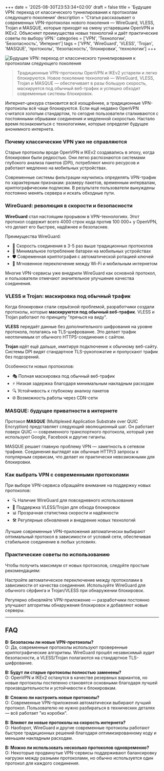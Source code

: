 +++
date = '2025-08-30T23:53:34+02:00'
draft = false
title = 'Будущее VPN: переход от классического туннелирования к протоколам следующего поколения'
description = 'Статья рассказывает о современных VPN-протоколах нового поколения — WireGuard, VLESS, Trojan и MASQUE, которые приходят на смену устаревшим OpenVPN и IKEv2. Объясняет преимущества новых технологий и даёт практические советы по выбору VPN.'
categories = ['VPN', 'Технологии', 'Безопасность', 'Интернет']
tags = ['VPN', 'WireGuard', 'VLESS', 'Trojan', 'MASQUE', 'протоколы', 'безопасность', 'блокировки', 'технологии']
+++

![Будущее VPN: переход от классического туннелирования к протоколам следующего поколения](https://imagestoring.fra1.cdn.digitaloceanspaces.com/E9A9EA88-C885-42EE-97C0-2BF67595059B.jpg)

> Традиционные VPN-протоколы OpenVPN и IKEv2 устарели и легко блокируются. Новое поколение технологий — WireGuard, VLESS, Trojan и MASQUE — обеспечивает в разы большую скорость, маскируется под обычный веб-трафик и успешно обходит современные системы блокировок.

Интернет-цензура становится всё изощрённее, а традиционные VPN-протоколы всё чаще блокируются. Если ещё недавно OpenVPN считался золотым стандартом, то сегодня пользователи сталкиваются с постоянными обрывами соединения и медленной скоростью. Настало время познакомиться с технологиями, которые определят будущее анонимного интернета.

### Почему классические VPN уже не справляются

Старые протоколы вроде OpenVPN и IKEv2 создавались в эпоху, когда блокировки были редкостью. Они легко распознаются системами глубокого анализа пакетов (DPI), потребляют много ресурсов и работают медленно на мобильных устройствах.


Современные системы фильтрации научились определять VPN-трафик по характерным признакам: размеру пакетов, временным интервалам, криптографическим подписям. В результате пользователи вынуждены постоянно менять сервера и искать обходные пути.

### WireGuard: революция в скорости и безопасности

**WireGuard** стал настоящим прорывом в VPN-технологиях. Этот протокол содержит всего 4000 строк кода против 100 000+ у OpenVPN, что делает его быстрее, надёжнее и безопаснее.

Преимущества WireGuard:
- 🚀 Скорость соединения в 3-5 раз выше традиционных протоколов
- 🔋 Минимальное потребление батареи на мобильных устройствах  
- 🛡️ Современная криптография с автоматической ротацией ключей
- 📱 Мгновенное переключение между Wi-Fi и мобильным интернетом

Многие VPN-сервисы уже внедрили WireGuard как основной протокол, и пользователи отмечают значительное улучшение качества соединения.

### VLESS и Trojan: маскировка под обычный трафик

Когда блокировки стали серьёзной проблемой, разработчики создали протоколы, которые **маскируются под обычный веб-трафик**. VLESS и Trojan работают по принципу "прячься на виду".

**VLESS** передаёт данные без дополнительного шифрования на уровне протокола, полагаясь на TLS-шифрование. Это делает трафик неотличимым от обычного HTTPS-соединения с сайтом.


**Trojan** идёт ещё дальше, имитируя подключение к обычному веб-сайту. Системы DPI видят стандартное TLS-рукопожатие и пропускают трафик без подозрений.

Особенности новых протоколов:
- 🎭 Полная маскировка под обычный веб-трафик
- ⚡ Низкая задержка благодаря минимальным накладным расходам
- 🔍 Устойчивость к глубокому анализу пакетов
- 🌐 Возможность работы через CDN-сети

### MASQUE: будущее приватности в интернете

Протокол **MASQUE** (Multiplexed Application Substrate over QUIC Encryption) представляет следующий эволюционный шаг. Он работает поверх QUIC — современного транспортного протокола, который уже используют Google, Facebook и другие гиганты.

MASQUE решает главную проблему VPN — заметность в сетевом трафике. Соединения выглядят как обычные HTTP/3 запросы к популярным сервисам, что делает их практически невозможными для блокировки.

### Как выбрать VPN с современными протоколами

При выборе VPN-сервиса обращайте внимание на поддержку новых протоколов:

- 🔍 Наличие WireGuard для повседневного использования
- 🎯 Поддержка VLESS/Trojan для обхода блокировок
- 📊 Прозрачная статистика скорости и надёжности
- 🛠️ Регулярные обновления и внедрение новых технологий

Лучшие современные VPN-приложения автоматически выбирают оптимальный протокол в зависимости от условий сети, обеспечивая стабильное соединение в любых условиях.

### Практические советы по использованию

Чтобы получить максимум от новых протоколов, следуйте простым рекомендациям:

Настройте автоматическое переключение между протоколами в зависимости от качества соединения. Используйте WireGuard для обычного сёрфинга и Trojan/VLESS при обнаружении блокировок.


Регулярно обновляйте VPN-приложение — разработчики постоянно улучшают алгоритмы обнаружения блокировок и добавляют новые серверы.

---

## FAQ

**В: Безопасны ли новые VPN-протоколы?**  
О: Да, современные протоколы используют проверенные криптографические алгоритмы. WireGuard прошёл независимый аудит безопасности, а VLESS/Trojan полагаются на стандартное TLS-шифрование.

**В: Будут ли старые протоколы полностью заменены?**  
О: OpenVPN и IKEv2 останутся в качестве резервных вариантов, но новые протоколы постепенно становятся основными благодаря лучшей производительности и устойчивости к блокировкам.

**В: Сложно ли настроить новые протоколы?**  
О: Современные VPN-приложения автоматически выбирают лучший протокол. Пользователю не нужно разбираться в технических деталях — всё работает "из коробки".

**В: Влияют ли новые протоколы на скорость интернета?**  
О: Наоборот, WireGuard и другие современные протоколы работают быстрее традиционных решений благодаря оптимизированному коду и меньшим накладным расходам.

**В: Можно ли использовать несколько протоколов одновременно?**  
О: Некоторые продвинутые VPN-сервисы поддерживают балансировку нагрузки между разными протоколами, но обычно используется один протокол для каждого соединения.